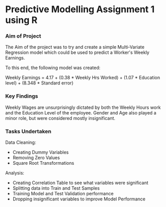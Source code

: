 # Predictive Modelling Assignment 1 using R

### Aim of Project

The Aim of the project was to try and create a simple Multi-Variate Regression model which could be used to predict a Worker's Weekly Earnings.

To this end, the following model was created:

Weekly Earnings = 4.17 	+ (0.38 * Weekly Hrs Worked) 	+  (1.07 * Education level) + (8.348 * Standard error)

### Key Findings
Weekly Wages are unsurprisingly dictated by both the Weekly Hours work and the Education Level of the employee. 
Gender and Age also played a minor role, but were considered mostly insignificant.

### Tasks Undertaken


Data Cleaning: 
- Creating Dummy Variables
- Removing Zero Values
- Square Root Transformations

Analysis:
- Creating Correlation Table to see what variables were significant
- Splitting data into Train and Test Samples
- Training Model and Test Validation performance
- Dropping insignificant variables to improve Model Performance

